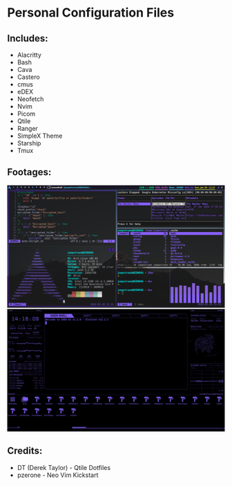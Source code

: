 # Personal Configuration Files
## Includes:
- Alacritty
- Bash
- Cava
- Castero
- cmus
- eDEX
- Neofetch
- Nvim
- Picom
- Qtile
- Ranger
- SimpleX Theme
- Starship
- Tmux
## Footages:
![footage](https://github.com/janpstrunn/config-files/blob/main/footage.png)
![eDEX](https://github.com/janpstrunn/config-files/blob/main/eDEX.png)
## Credits:
- DT (Derek Taylor) - Qtile Dotfiles
- pzerone - Neo Vim Kickstart
